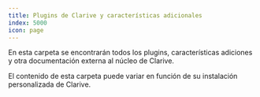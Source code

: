 ```yaml
---
title: Plugins de Clarive y características adicionales
index: 5000
icon: page
---
```


En esta carpeta se encontrarán todos los plugins, características adiciones y otra documentación externa al núcleo de Clarive.

El contenido de esta carpeta puede variar en función de su instalación personalizada de Clarive.